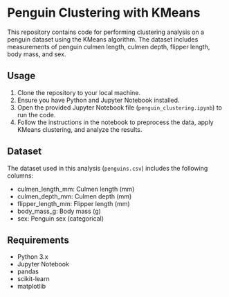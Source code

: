 # Penguin Clustering with KMeans

This repository contains code for performing clustering analysis on a penguin dataset using the KMeans algorithm. The dataset includes measurements of penguin culmen length, culmen depth, flipper length, body mass, and sex.

## Usage

1. Clone the repository to your local machine.
2. Ensure you have Python and Jupyter Notebook installed.
3. Open the provided Jupyter Notebook file (`penguin_clustering.ipynb`) to run the code.
4. Follow the instructions in the notebook to preprocess the data, apply KMeans clustering, and analyze the results.

## Dataset

The dataset used in this analysis (`penguins.csv`) includes the following columns:

- culmen_length_mm: Culmen length (mm)
- culmen_depth_mm: Culmen depth (mm)
- flipper_length_mm: Flipper length (mm)
- body_mass_g: Body mass (g)
- sex: Penguin sex (categorical)

## Requirements

- Python 3.x
- Jupyter Notebook
- pandas
- scikit-learn
- matplotlib
